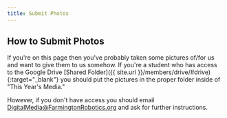 ```yaml
---
title: Submit Photos
---
```

## How to Submit Photos
If you're on this page then you've probably taken some pictures of/for us and want to give them to us somehow. If you're a student who has access to the Google Drive [Shared Folder]({{ site.url }}/members/drive/#drive){:target="_blank"} you should put the pictures in the proper folder inside of "This Year's Media."

However, if you don't have access you should email [DigitalMedia@FarmingtonRobotics.org](mailto:digitalmedia@farmingtonrobotics.org) and ask for further instructions.
